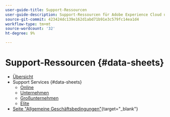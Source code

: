 ```yaml
---
user-guide-title: Support-Ressourcen
user-guide-description: Support-Ressourcen für Adobe Experience Cloud und Adobe Experience Platform.
source-git-commit: 423424dc139e162d1abd71b91e3c579fc14ea1d4
workflow-type: tm+mt
source-wordcount: '32'
ht-degree: 9%

---
```



# Support-Ressourcen {#data-sheets}

+ [Übersicht](overview.md)
+ Support Services {#data-sheets}
   + [Online](online.md)
   + [Unternehmen](business.md)
   + [Großunternehmen](enterprise.md)
   + [Elite](elite.md)
+ [Seite &quot;Allgemeine Geschäftsbedingungen&quot;](https://helpx.adobe.com/support/programs/support-policies-terms-conditions.html){target=&quot;_blank&quot;}

<!--

Articles must be added to this TOC file in order to render.

Use this list format to specify links to articles and section headings that expand and collapse in the left rail of the user guide.

An article link CANNOT be used as a section heading.
-->
